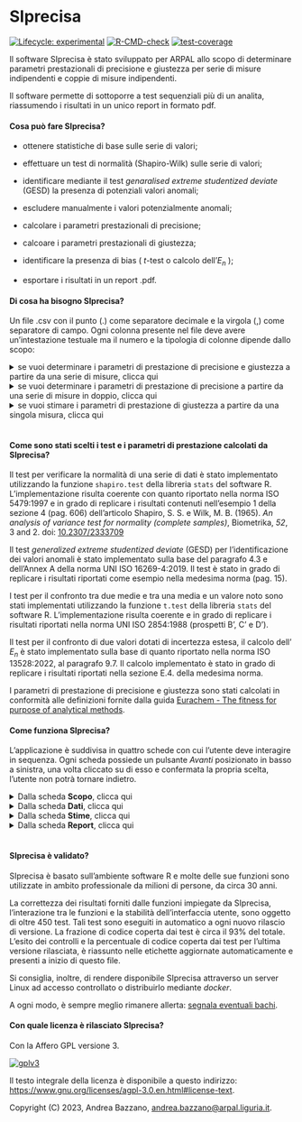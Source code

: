 <!-- README.md is generated from README.Rmd. Please edit that file -->

# SIprecisa

<!-- badges: start -->

[![Lifecycle:
experimental](https://img.shields.io/badge/lifecycle-experimental-orange.svg)](https://lifecycle.r-lib.org/articles/stages.html#experimental)
[![R-CMD-check](https://github.com/andreabz/SIprecisa/actions/workflows/R-CMD-check.yaml/badge.svg)](https://github.com/andreabz/SIprecisa/actions/workflows/R-CMD-check.yaml)
[![test-coverage](https://github.com/andreabz/SIprecisa/actions/workflows/test-coverage.yaml/badge.svg)](https://github.com/andreabz/SIprecisa/actions/workflows/test-coverage.yaml)
<!-- badges: end -->

Il software SIprecisa è stato sviluppato per ARPAL allo scopo di
determinare parametri prestazionali di precisione e giustezza per serie
di misure indipendenti e coppie di misure indipendenti.

Il software permette di sottoporre a test sequenziali più di un analita,
riassumendo i risultati in un unico report in formato pdf.

#### Cosa può fare SIprecisa?

- ottenere statistiche di base sulle serie di valori;

- effettuare un test di normalità (Shapiro-Wilk) sulle serie di valori;

- identificare mediante il test *genaralised extreme studentized
  deviate* (GESD) la presenza di potenziali valori anomali;

- escludere manualmente i valori potenzialmente anomali;

- calcolare i parametri prestazionali di precisione;

- calcoare i parametri prestazionali di giustezza;

- identificare la presenza di bias ( $t$-test o calcolo dell’$E_n$ );

- esportare i risultati in un report .pdf.

#### Di cosa ha bisogno SIprecisa?

Un file .csv con il punto (.) come separatore decimale e la virgola (,)
come separatore di campo. Ogni colonna presente nel file deve avere
un’intestazione testuale ma il numero e la tipologia di colonne dipende
dallo scopo:

<details>
<summary>
se vuoi determinare i parametri di prestazione di precisione e giustezza
a partire da una serie di misure, clicca qui
</summary>

Ti servirà organizzare il file con:

- una colonna testuale con i nomi degli analiti di interesse;
- una colonna numerica con i valori delle misure.

Servono almeno 6 valori, fino a un massimo di 30 valori per ogni
analita.

Inoltre, per il calcolo dei parametri di prestazione di giustezza, si
dovranno inserire: \* il valore di riferimento; \* l’incertezza estesa
del valore di riferimento, se nota e diversa da zero.
</details>
<details>
<summary>
se vuoi determinare i parametri di prestazione di precisione a partire
da una serie di misure in doppio, clicca qui
</summary>

Ti servirà organizzare il file con: \* una colonna testuale con i nomi
degli analiti di interesse; \* una colonna numerica con i valori delle
prime misure; \* una colonna numerica con i valori delle seconde misure.

Servono almeno 8 coppie di valori, fino a un massimo di 30 valori per
ogni analita.
</details>
<details>
<summary>
se vuoi stimare i parametri di prestazione di giustezza a partire da una
singola misura, clicca qui
</summary>

Ti servirà organizzare il file con: \* una colonna testuale con i nomi
degli analiti di interesse; \* una colonna numerica con il valore della
misura; \* una colonna numerica con l’incertezza estesa della misura.

Può essere presente una sola misura per analita.

Inoltre, nel corso del calcolo dei parametri di prestazione, si dovranno
fornire: \* il valore di riferimento; \* l’incertezza estesa del valore
di riferimento, se nota e diversa da zero.
</details>

<br>

#### Come sono stati scelti i test e i parametri di prestazione calcolati da SIprecisa?

Il test per verificare la normalità di una serie di dati è stato
implementato utilizzando la funzione `shapiro.test` della libreria
`stats` del software R. L’implementazione risulta coerente con quanto
riportato nella norma ISO 5479:1997 e in grado di replicare i risultati
contenuti nell’esempio 1 della sezione 4 (pag. 606) dell’articolo
Shapiro, S. S. e Wilk, M. B. (1965). *An analysis of variance test for
normality (complete samples)*, Biometrika, *52*, 3 and 2. doi:
[10.2307/2333709](https://doi.org/10.2307/2333709)

Il test *generalized extreme studentized deviate* (GESD) per
l’identificazione dei valori anomali è stato implementato sulla base del
paragrafo 4.3 e dell’Annex A della norma UNI ISO 16269-4:2019. Il test è
stato in grado di replicare i risultati riportati come esempio nella
medesima norma (pag. 15).

I test per il confronto tra due medie e tra una media e un valore noto
sono stati implementati utilizzando la funzione `t.test` della libreria
`stats` del software R. L’implementazione risulta coerente e in grado di
replicare i risultati riportati nella norma UNI ISO 2854:1988 (prospetti
B’, C’ e D’).

Il test per il confronto di due valori dotati di incertezza estesa, il
calcolo dell’ $E_n$ è stato implementato sulla base di quanto riportato
nella norma ISO 13528:2022, al paragrafo 9.7. Il calcolo implementato è
stato in grado di replicare i risultati riportati nella sezione E.4.
della medesima norma.

I parametri di prestazione di precisione e giustezza sono stati
calcolati in conformità alle definizioni fornite dalla guida [Eurachem -
The fitness for purpose of analytical
methods](https://www.eurachem.org/images/stories/Guides/pdf/MV_guide_2nd_ed_EN.pdf).

#### Come funziona SIprecisa?

L’applicazione è suddivisa in quattro schede con cui l’utente deve
interagire in sequenza. Ogni scheda possiede un pulsante *Avanti*
posizionato in basso a sinistra, una volta cliccato su di esso e
confermata la propria scelta, l’utente non potrà tornare indietro.

<details>
<summary>
Dalla scheda <b>Scopo</b>, clicca qui
</summary>

1.  selezionare una delle opzioni disponibili;
2.  leggere le istruzioni nella parte a destra dello schermo;
3.  cliccare su *Avanti* e confermare la propria scelta.

</details>
<details>
<summary>
Dalla scheda <b>Dati</b>, clicca qui
</summary>

1.  leggere le istruzioni nella parte destra dello schermo;
2.  caricare il file .csv;
3.  controllare e selezionare le variabili di interesse nei menù a
    tendina;
4.  cliccare su *Avanti* e confermare la propria scelta.

</details>
<details>
<summary>
Dalla scheda <b>Stime</b>, clicca qui
</summary>

1.  leggere le istruzioni nella parte a destra dello schermo;
2.  selezionare il parametro di interesse;
3.  digitare le unità di misura;
4.  digitare le eventuali altre informazioni richieste e, se presente,
    cliccare *Calcola*;
5.  specificare il livello di confidenza desiderato per il calcolo delle
    prestazioni e l’esecuzione dei test;
6.  visualizzare il grafici e le statistiche di base;
7.  eventualmente rimuovere dei punti cliccando su di essi;
8.  visualizzare i risultati spostandosi tra le schede nella parte
    destra dello schermo;
9.  cliccare su *Salva* per salvare il risultato;
10. ripetere i punti dal 2. al 9. per tutti gli analiti di interesse;
11. cliccare su *Avanti* e confermare la propria scelta.

Nel caso si voglia modificare un risultato già salvato:

1.  accedere al menù a tendina in alto;
2.  selezionare il parametro di interesse;
3.  cliccare su *Cancella*;
4.  fare le modifiche volute;
5.  cliccare su *Salva*;
6.  seguire i punti 10. e 11. dell’elenco puntato precedente.

</details>
<details>
<summary>
Dalla scheda <b>Report</b>, clicca qui
</summary>

1.  completare i campi con le informazioni accessorie;
2.  selezionare le sezioni da includere nel report;
3.  cliccare su *Crea il report*;
4.  aspettare che il file .pdf compaia tra i file scaricati.

</details>

<br>

#### SIprecisa è validato?

SIprecisa è basato sull’ambiente software R e molte delle sue funzioni
sono utilizzate in ambito professionale da milioni di persone, da circa
30 anni.

La correttezza dei risultati forniti dalle funzioni impiegate da
SIprecisa, l’interazione tra le funzioni e la stabilità dell’interfaccia
utente, sono oggetto di oltre 450 test. Tali test sono eseguiti in
automatico a ogni nuovo rilascio di versione. La frazione di codice
coperta dai test è circa il 93% del totale. L’esito dei controlli e la
percentuale di codice coperta dai test per l’ultima versione rilasciata,
è riassunto nelle etichette aggiornate automaticamente e presenti a
inizio di questo file.

Si consiglia, inoltre, di rendere disponibile SIprecisa attraverso un
server Linux ad accesso controllato o distribuirlo mediante *docker*.

A ogni modo, è sempre meglio rimanere allerta: [segnala eventuali
bachi](https://github.com/andreabz/SIprecisa/issues).

#### Con quale licenza è rilasciato SIprecisa?

Con la Affero GPL versione 3.

[![gplv3](https://www.gnu.org/graphics/agplv3-with-text-100x42.png)](https://www.gnu.org/graphics/agplv3-with-text-100x42.png)

Il testo integrale della licenza è disponibile a questo indirizzo:
<https://www.gnu.org/licenses/agpl-3.0.en.html#license-text>.

Copyright (C) 2023, Andrea Bazzano, <andrea.bazzano@arpal.liguria.it>.
